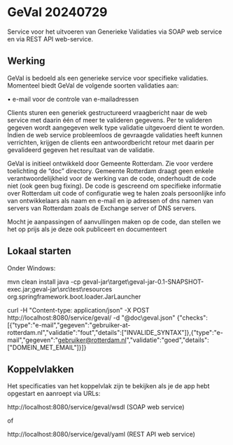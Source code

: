 # GeVal 20240729

Service voor het uitvoeren van Generieke Validaties via SOAP web service en via REST API web-service. 

## Werking
GeVal is bedoeld als een generieke service voor specifieke validaties. Momenteel biedt GeVal de volgende soorten validaties aan:

•	e-mail voor de controle van e-mailadressen

Clients sturen een generiek gestructureerd vraagbericht naar de web service met daarin één of meer te valideren gegevens. Per te valideren gegeven wordt aangegeven welk type validatie uitgevoerd dient te worden. Indien de web service probleemloos de gevraagde validaties heeft kunnen verrichten, krijgen de clients een antwoordbericht retour met daarin per gevalideerd gegeven het resultaat van de validatie. 

GeVal is initieel ontwikkeld door Gemeente Rotterdam. Zie voor verdere toelichting de “doc” directory. 
Gemeente Rotterdam draagt geen enkele verantwoordelijkheid voor de werking van de code, onderhoudt de code niet (ook geen bug fixing). De code is gescreend om specifieke informatie over Rotterdam uit code of configuratie weg te halen zoals persoonlijke info van ontwikkelaars als naam en e-mail en ip adressen of dns namen van servers van Rotterdam zoals de Exchange server of DNS servers.

Mocht je aanpassingen of aanvullingen maken op de code, dan stellen we het op prijs als je deze ook publiceert en documenteert

## Lokaal starten

Onder Windows:

 mvn clean install
 java -cp geval-jar\target\geval-jar-0.1-SNAPSHOT-exec.jar;geval-jar\src\test\resources org.springframework.boot.loader.JarLauncher

 curl -H "Content-type: application/json"  -X POST http://localhost:8080/service/geval/ -d "@doc\geval.json"
 {"checks":[{"type":"e-mail","gegeven":"gebruiker-at-rotterdam.nl","validatie":"fout","details":["INVALIDE_SYNTAX"]},{"type":"e-mail","gegeven":"gebruiker@rotterdam.nl","validatie":"goed","details":["DOMEIN_MET_EMAIL"]}]}


## Koppelvlakken

Het specificaties van het koppelvlak zijn te bekijken als je de app hebt opgestart en aanroept via URLs:

http://localhost:8080/service/geval/wsdl  (SOAP web service)

of

http://localhost:8080/service/geval/yaml  (REST API web service)
